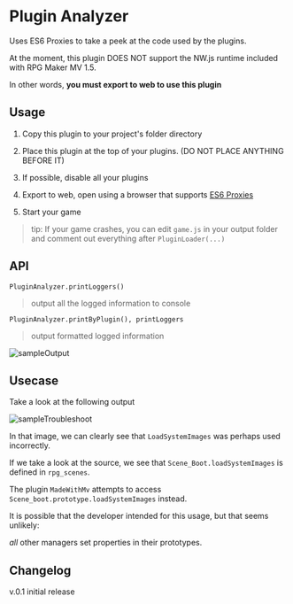 
Plugin Analyzer
===================


Uses ES6 Proxies to take a peek at the code used by the plugins.

At the moment, this plugin DOES NOT support the NW.js runtime included with RPG Maker MV 1.5.

In other words, **you must export to web to use this plugin**

Usage
-------------

 1) Copy this plugin to your project's folder directory
 
 2) Place this plugin at the top of your plugins. (DO NOT PLACE ANYTHING BEFORE IT)
 
 3) If possible, disable all your plugins
 
 4) Export to web, open using a browser that supports [ES6 Proxies](https://developer.mozilla.org/en/docs/Web/JavaScript/Reference/Global_Objects/Proxy#Browser_compatibility)
 
 5) Start your game

> tip: If your game crashes, you can edit `game.js` in your output folder and comment out everything after `PluginLoader(...)`

API
-------------
`PluginAnalyzer.printLoggers()`

>output all the logged information to console

`PluginAnalyzer.printByPlugin(), printLoggers`

> output formatted logged information

![sampleOutput](https://user-images.githubusercontent.com/1187476/29600195-83502a8a-87a2-11e7-982b-8de957bbe7c9.png)

Usecase
--------------

Take a look at the following output

![sampleTroubleshoot](https://user-images.githubusercontent.com/1187476/29600196-861bae7e-87a2-11e7-9f78-fc9ebf5814ee.png)

In that image, we can clearly see that `LoadSystemImages` was perhaps used incorrectly.

If we take a look at the source, we see that `Scene_Boot.loadSystemImages` is defined in `rpg_scenes`.

The plugin `MadeWithMv` attempts to access  `Scene_boot.prototype.loadSystemImages` instead.

It is possible that the developer intended for this usage, but that seems unlikely: 

*all* other managers set properties in their prototypes. 

Changelog
-------------
v.0.1 initial release
